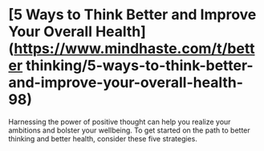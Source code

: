
# [5 Ways to Think Better and Improve Your Overall Health](https://www.mindhaste.com/t/better thinking/5-ways-to-think-better-and-improve-your-overall-health-98)

Harnessing the power of positive thought can help you realize your ambitions and bolster your wellbeing. To get started on the path to better thinking and better health, consider these five strategies.
    